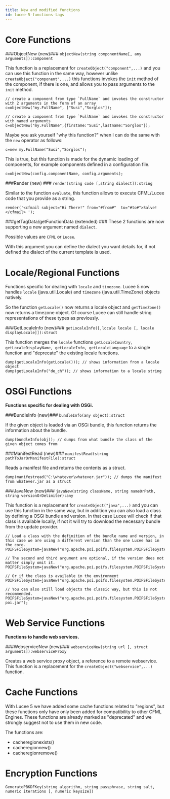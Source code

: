 ```yaml
---
title: New and modified functions
id: lucee-5-functions-tags
---
```


# Core Functions #

###ObjectNew (new)###
`objectNew(string componentName[, any arguments]):component`

This function is a replacement for `createObject("component",...)` and you can use this function in the same way, however unlike `createObject("component",...)` this functions invokes the `init` method of the component, if there is one, and allows you to pass arguments to the `init` method.

```luceescript
// create a component from type `FullName` and invokes the constructor with 2 arguments in the form of an array
c=objectNew("my.FullName", ["Susi","Sorglos"]);

// create a component from type `FullName` and invokes the constructor with named arguments
c=objectNew("my.FullName",{firstame:"Susi",lastname:"Sorglos"});
```

Maybe you ask yourself "why this function?" when I can do the same with the `new` operator as follows:

```luceescript
c=new my.FullName("Susi","Sorglos");
```

This is true, but this function is made for the dynamic loading of components, for example components defined in a configuration file.

```luceescript
c=objectNew(config.componentName, config.arguments);
```

###Render (new) ###
`render(string code [,string dialect]):string`

Similar to the function `evaluate`, this function allows to execute CFML/Lucee code that you provide as a string.

```luceescript
render('<cfmail subject="Hi There!" from="#from#"  to="#to#">Salve!</cfmail> ');
```

###getTagData/getFunctionData (extended) ###
These 2 functions are now supporting a new argument named `dialect`.

Possible values are `CFML` or `Lucee`.

With this argument you can define the dialect you want details for, if not defined the dialect of the current template is used.

# Locale/Regional Functions #
Functions specific for dealing with `locale` and  `timezone`. Lucee 5 now handles `locale` (java.util.Locale) and `timezone` (java.util.TimeZone) objects natively.

So the function `getLocale()` now returns a locale object and `getTimeZone()` now returns a timezone object. Of course Lucee can still handle string representations of these types as previously.

###GetLocaleInfo (new)###
`getLocaleInfo([,locale locale [, locale displayLocale]]):struct`

This function merges the `locale` functions `getLocaleCountry, getLocaleDisplayName, getLocaleInfo, getLocaleLanguage` to a single function and "deprecate" the existing locale functions.

```luceescript
dump(getLocaleInfo(getLocale())); // shows information from a locale object
dump(getLocaleInfo("de_ch")); // shows information to a locale string
```

# OSGi Functions #
**Functions specific for dealing with OSGi.**

###BundleInfo (new)###
`bundleInfo(any object):struct`

If the given object is loaded via an OSGi bundle, this function returns the information about the bundle.

```luceescript
dump(bundleInfo(obj)); // dumps from what bundle the class of the given object comes from
```

###ManifestRead (new)###
`manifestRead(string pathToJarOrManifestFile):struct`

Reads a manifest file and returns the contents as a struct.

```luceescript
dump(manifestread("C:\whatever\whatever.jar")); // dumps the manifest from whatever.jar as a struct
```


###JavaNew (new)###
`javaNew(string className, string nameOrPath, string versionOrDelimiter):any`

This function is a replacement for `createObject("java",...)` and you can use this function in the same way, but in addition you can also load a class by defining a OSGi bundle and version. In that case Lucee will check if that class is available locally, if not it will try to download the necessary bundle from the update provider.

```luceescript
// Load a class with the definition of the bundle name and version, in this case we are using a different version than the one Lucee has in the core.
POIFSFileSystem=javaNew("org.apache.poi.poifs.filesystem.POIFSFileSystem","apache.poi","3.11.0");

// The second and third argument are optional, if the version does not matter simply omit it.
POIFSFileSystem=javaNew("org.apache.poi.poifs.filesystem.POIFSFileSystem","apache.poi");

// Or if the class is available in the environment
POIFSFileSystem=javaNew("org.apache.poi.poifs.filesystem.POIFSFileSystem");

// You can also still load objects the classic way, but this is not recommended.
POIFSFileSystem=javaNew("org.apache.poi.poifs.filesystem.POIFSFileSystem","C:\whatever\apache-poi.jar");
```

# Web Service Functions #
**Functions to handle web services.**

###WebserviceNew (new)###
`webserviceNew(string url [, struct arguments]):webserviceProxy`

Creates a web service proxy object, a reference to a remote webservice. This function is a replacement for the `createObject("webservice",...)` function.

# Cache Functions #
With Lucee 5 we have added some cache functions related to "regions", but these functions only have only been added for compatibility to other CFML Engines. These functions are already marked as "deprecated" and we strongly suggest not to use them in new code.

The functions are:

* cacheregionexists()
* cacheregionnew()
* cacheregionremove()

# Encryption Functions #

`GeneratePBKDFKey(string algorithm, string passphrase, string salt, numeric iterations [, numeric keysize])`
